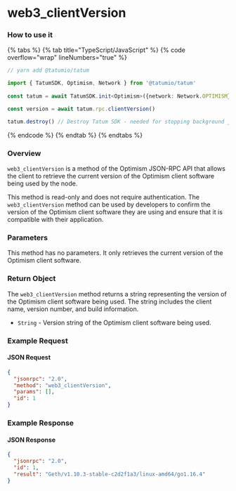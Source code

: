 # web3\_clientVersion

### How to use it

{% tabs %}
{% tab title="TypeScript/JavaScript" %}
{% code overflow="wrap" lineNumbers="true" %}
```typescript
// yarn add @tatumio/tatum

import { TatumSDK, Optimism, Network } from '@tatumio/tatum'
  
const tatum = await TatumSDK.init<Optimism>({network: Network.OPTIMISM})

const version = await tatum.rpc.clientVersion()

tatum.destroy() // Destroy Tatum SDK - needed for stopping background jobs
```
{% endcode %}
{% endtab %}
{% endtabs %}

### Overview

`web3_clientVersion` is a method of the Optimism JSON-RPC API that allows the client to retrieve the current version of the Optimism client software being used by the node.

This method is read-only and does not require authentication. The `web3_clientVersion` method can be used by developers to confirm the version of the Optimism client software they are using and ensure that it is compatible with their application.

### Parameters

This method has no parameters. It only retrieves the current version of the Optimism client software.

### Return Object

The `web3_clientVersion` method returns a string representing the version of the Optimism client software being used. The string includes the client name, version number, and build information.

* `String` - Version string of the Optimism client software being used.

### Example Request

#### JSON Request

```json
{
  "jsonrpc": "2.0",
  "method": "web3_clientVersion",
  "params": [],
  "id": 1
}
```

### Example Response

#### JSON Response

```json
{
  "jsonrpc": "2.0",
  "id": 1,
  "result": "Geth/v1.10.3-stable-c2d2f1a3/linux-amd64/go1.16.4"
}
```
